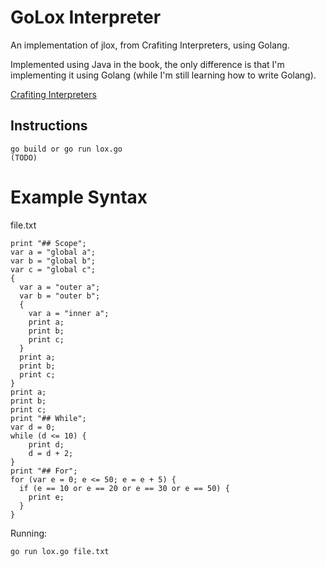 # GoLox Interpreter

An implementation of jlox, from Crafiting Interpreters, using Golang.

Implemented using Java in the book, the only difference is that I'm implementing it using Golang (while I'm still learning how to write Golang).

[Crafiting Interpreters](https://craftinginterpreters.com)

## Instructions

```
go build or go run lox.go
(TODO)
```
# Example Syntax

file.txt
```
print "## Scope";
var a = "global a";
var b = "global b";
var c = "global c";
{
  var a = "outer a";
  var b = "outer b";
  {
    var a = "inner a";
    print a;
    print b;
    print c;
  }
  print a;
  print b;
  print c;
}
print a;
print b;
print c;
print "## While";
var d = 0;
while (d <= 10) {
	print d;
	d = d + 2;
}
print "## For";
for (var e = 0; e <= 50; e = e + 5) {
  if (e == 10 or e == 20 or e == 30 or e == 50) {
	print e;
  }
}
```

Running:
```
go run lox.go file.txt
```
